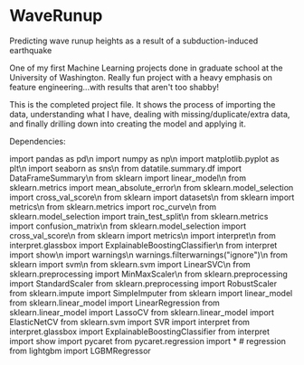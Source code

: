 # WaveRunup
Predicting wave runup heights as a result of a subduction-induced earthquake

One of my first Machine Learning projects done in graduate school at the University of Washington.  Really fun project with a heavy emphasis on feature engineering...with results that aren't too shabby!

This is the completed project file.  It shows the process of importing the data, understanding what I have, dealing with missing/duplicate/extra data, and finally drilling down into creating the model and applying it.

Dependencies:

import pandas as pd\n
import numpy as np\n
import matplotlib.pyplot as plt\n
import seaborn as sns\n
from datatile.summary.df import DataFrameSummary\n
from sklearn import linear_model\n
from sklearn.metrics import mean_absolute_error\n
from sklearn.model_selection import cross_val_score\n
from sklearn import datasets\n
from sklearn import metrics\n
from sklearn.metrics import roc_curve\n
from sklearn.model_selection import train_test_split\n
from sklearn.metrics import confusion_matrix\n
from sklearn.model_selection import cross_val_score\n
from sklearn import metrics\n
import interpret\n
from interpret.glassbox import ExplainableBoostingClassifier\n
from interpret import show\n
import warnings\n
warnings.filterwarnings("ignore")\n
from sklearn import svm\n
from sklearn.svm import LinearSVC\n
from sklearn.preprocessing import MinMaxScaler\n
from sklearn.preprocessing import StandardScaler
from sklearn.preprocessing import RobustScaler
from sklearn.impute import SimpleImputer
from sklearn import linear_model
from sklearn.linear_model import LinearRegression
from sklearn.linear_model import LassoCV
from sklearn.linear_model import ElasticNetCV
from sklearn.svm import SVR
import interpret
from interpret.glassbox import ExplainableBoostingClassifier
from interpret import show
import pycaret
from pycaret.regression import *  # regression
from lightgbm import LGBMRegressor
